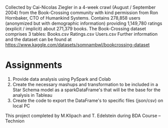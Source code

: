 Collected by Cai-Nicolas Ziegler in a 4-week crawl (August / September 2004) from the Book-Crossing community with kind permission from Ron Hornbaker, CTO of Humankind Systems.
Contains 278,858 users (anonymized but with demographic information) providing 1,149,780 ratings (explicit / implicit) about 271,379 books.
The Book-Crossing dataset comprises 3 tables:
Books.csv
Ratings.csv
Users.csv
Further information and the dataset can be found at 
https://www.kaggle.com/datasets/somnambwl/bookcrossing-dataset

# Assignments
1. Provide data analysis using PySpark and Colab
2. Create the necessary mashups and transformation to be included in a Star Schema model as a sparkDataFrame's that will be the base for the analysis in Tableau
3. Create the code to export the DataFrame's to specific files (json/csv) on local PC

This project completed by M.Klipach and T. Edelstein during BDA Course – Technion
